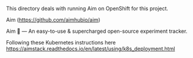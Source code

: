 This directory deals with running Aim on OpenShift for this project.

Aim (https://github.com/aimhubio/aim)

Aim 💫 — An easy-to-use & supercharged open-source experiment tracker. 

Following these Kubernetes instructions here
https://aimstack.readthedocs.io/en/latest/using/k8s_deployment.html

